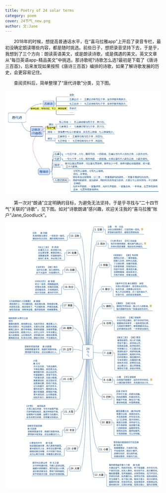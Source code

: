 ```yaml
---
title: Poetry of 24 solar terms   
category: poem
cover: 24节气_new.png
author: 文:Jane 
---
```


&emsp;&emsp;2018年的时候，想提高普通话水平，在“喜马拉雅app”上开启了录音专栏，最初没确定朗读哪些内容，都是随时挑选。前些日子，想把录音坚持下去，于是乎，我想到了三个方向：朗读英语美文，或是朗读诗歌，或是偶遇的美文。英文文章从“每日英语app-精品美文”中挑选，那诗歌呢?诗歌怎么选?最初是下载了《唐诗三百首》，后来发现如果按照《唐诗三百首》编排的诗歌，如果了解诗歌发展的历史，会更容易记住。

&emsp;&emsp;查阅资料后，简单整理了“唐代诗歌”分类，见下图。

![诗歌分类](./诗歌发展史.png)


&emsp;&emsp;第一次对“朗诵”立定明确的目标，为避免无法坚持，于是乎寻找与“二十四节气”关联的“诗歌”，见下图。如对“诗歌朗诵”感兴趣，欢迎关注我的“喜马拉雅”账户“Jane_Goodluck”。

![二十四节气相关诗歌](./24节气_new.png)

      
        
